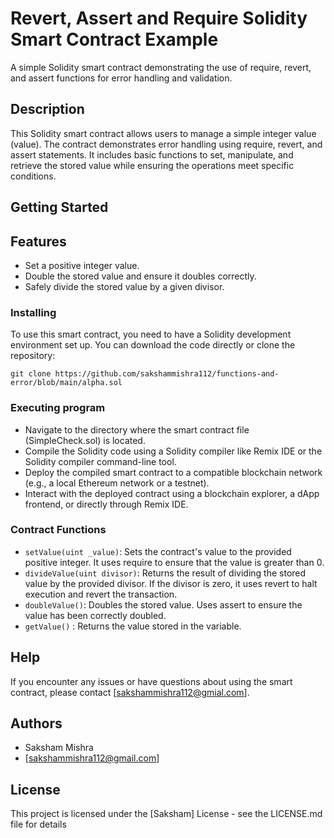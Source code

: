# Revert, Assert and Require Solidity Smart Contract Example

A simple Solidity smart contract demonstrating the use of require, revert, and assert functions for error handling and validation.

## Description

This Solidity smart contract allows users to manage a simple integer value (value). The contract demonstrates error handling using require, revert, and assert statements. It includes basic functions to set, manipulate, and retrieve the stored value while ensuring the operations meet specific conditions.

## Getting Started

## Features

- Set a positive integer value.
- Double the stored value and ensure it doubles correctly.
- Safely divide the stored value by a given divisor.

### Installing

To use this smart contract, you need to have a Solidity development environment set up. You can download the code directly or clone the repository:

```
git clone https://github.com/sakshammishra112/functions-and-error/blob/main/alpha.sol 
```

### Executing program

* Navigate to the directory where the smart contract file (SimpleCheck.sol) is located.
* Compile the Solidity code using a Solidity compiler like Remix IDE or the Solidity compiler command-line tool.
* Deploy the compiled smart contract to a compatible blockchain network (e.g., a local Ethereum network or a testnet).
* Interact with the deployed contract using a blockchain explorer, a dApp frontend, or directly through Remix IDE.

### Contract Functions

- `setValue(uint _value)`: Sets the contract's value to the provided positive integer. It uses require to ensure that the value is greater than 0.
- `divideValue(uint divisor)`: Returns the result of dividing the stored value by the provided divisor. If the divisor is zero, it uses revert to halt execution and revert the transaction.
- `doubleValue()`: Doubles the stored value. Uses assert to ensure the value has been correctly doubled.
- `getValue()` : Returns the value stored in the variable.

## Help
If you encounter any issues or have questions about using the smart contract, please contact [sakshammishra112@gmial.com].

## Authors

* Saksham Mishra
* [sakshammishra112@gmail.com]

## License

This project is licensed under the [Saksham] License - see the LICENSE.md file for details

